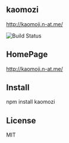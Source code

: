 ## kaomozi
http://kaomoji.n-at.me/

![Build Status](https://travis-ci.org/mcavage/node-restify.png)

## HomePage
http://kaomoji.n-at.me/


## Install
npm install kaomozi

## License
MIT